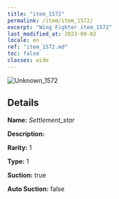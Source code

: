 ```yaml
---
title: "item_1572"
permalink: /item/item_1572/
excerpt: "Wing Fighter item_1572"
last_modified_at: 2023-09-02
locale: en
ref: "item_1572.md"
toc: false
classes: wide
---
```



 ![Unknown_1572](/images/item/Settlement_star_p.png)



## Details

 **Name:** *Settlement_star* 

 **Description:** 

 **Rarity:** 1 

 **Type:** 1 

 **Suction:** true 

 **Auto Suction:** false 


